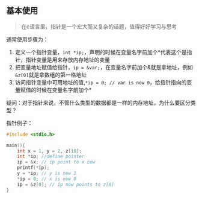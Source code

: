 ## 基本使用
> 在c语言里，指针是一个宏大而又复杂的话题，值得好好学习与思考

通常使用步骤为： 
1. 定义一个指针变量，`int *ip;`，声明的时候在变量名字前加个*代表这个是指针，指针变量是用来存放内存地址的变量
2. 把变量地址赋值给指针，`ip = &var;`，在变量名字前加个&就是拿地址，例如`&z[0]`就是拿数组的第一格地址
3. 访问指针变量中可用地址的值,`*ip = 0; // var is now 0`，给指针指向的变量赋值的时候在变量名字前加个*

疑问：对于指针来说，不管什么类型的数据都是一样的内存地址，为什么要区分类型？

指针例子：
```C
#include <stdio.h>

main(){
    int x = 1, y = 2, z[10];
    int *ip; //define pointer
    ip = &x; // ip point to x now
    printf(*ip);
    y = *ip; // y is now 1
    *ip = 0; // x is now 0
    ip = &z[0]; // ip now points to z[0]
}
```
